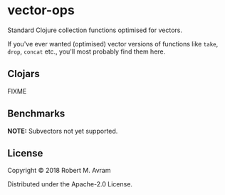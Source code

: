 # vector-ops

Standard Clojure collection functions optimised for vectors.

If you've ever wanted (optimised) vector versions of functions like `take`, `drop`, `concat` etc.,
you'll most probably find them here.

## Clojars

FIXME

## Benchmarks

**NOTE:** Subvectors not yet supported.

## License

Copyright © 2018 Robert M. Avram

Distributed under the Apache-2.0 License.
